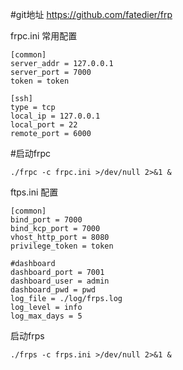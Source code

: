 #git地址 https://github.com/fatedier/frp

frpc.ini 常用配置
```
[common]
server_addr = 127.0.0.1
server_port = 7000
token = token

[ssh]
type = tcp
local_ip = 127.0.0.1
local_port = 22
remote_port = 6000

```

#启动frpc

```
./frpc -c frpc.ini >/dev/null 2>&1 &
```
ftps.ini 配置

```
[common]
bind_port = 7000
bind_kcp_port = 7000
vhost_http_port = 8080
privilege_token = token

#dashboard
dashboard_port = 7001
dashboard_user = admin
dashboard_pwd = pwd
log_file = ./log/frps.log
log_level = info
log_max_days = 5

```

启动frps

```
./frps -c frps.ini >/dev/null 2>&1 &
```